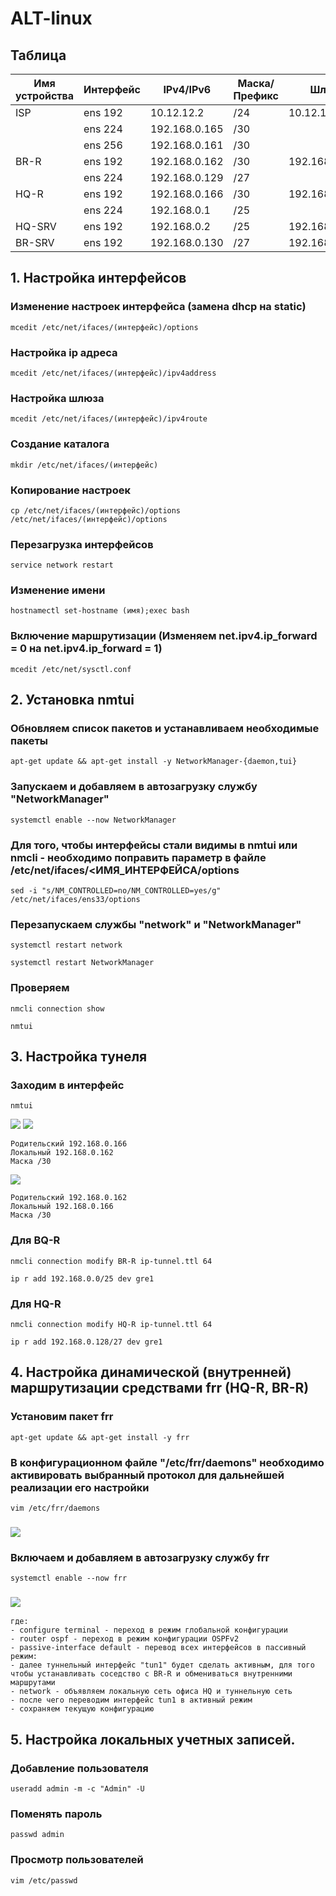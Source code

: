 # ALT-linux
## Таблица
| Имя устройства | Интерфейс | IPv4/IPv6 | Маска/Префикс | Шлюз |
| ------------- | ------------- | ------------- | ------------- | ------------- | 
| ISP | ens 192 | 10.12.12.2 | /24 | 10.12.12.254|
| | ens 224 | 192.168.0.165 | /30 | |
| | ens 256 | 192.168.0.161 | /30 | |
| BR-R | ens 192 | 192.168.0.162 | /30 | 192.168.0.161 |
| | ens 224 | 192.168.0.129 | /27 | |
| HQ-R | ens 192 | 192.168.0.166 | /30 | 192.168.0.165 |
| | ens 224 | 192.168.0.1 | /25 | |
| HQ-SRV | ens 192 | 192.168.0.2 | /25 | 192.168.0.1 |
| BR-SRV | ens 192 | 192.168.0.130 | /27 |192.168.0.129 |
## 1. Настройка интерфейсов
### Изменение настроек интерфейса (замена dhcp на static)
```
mcedit /etc/net/ifaces/(интерфейс)/options
```
### Настройка ip адреса
```
mcedit /etc/net/ifaces/(интерфейс)/ipv4address
```
### Настройка шлюза 
```
mcedit /etc/net/ifaces/(интерфейс)/ipv4route
```
### Создание каталога
```
mkdir /etc/net/ifaces/(интерфейс)
```
### Копирование настроек
```
cp /etc/net/ifaces/(интерфейс)/options /etc/net/ifaces/(интерфейс)/options
```
### Перезагрузка интерфейсов
```
service network restart
```
### Изменение имени
```
hostnamectl set-hostname (имя);exec bash
```
### Включение маршрутизации (Изменяем net.ipv4.ip_forward = 0 на net.ipv4.ip_forward = 1)
```
mcedit /etc/net/sysctl.conf
```
## 2. Установка nmtui
### Обновляем список пакетов и устанавливаем необходимые пакеты
```
apt-get update && apt-get install -y NetworkManager-{daemon,tui}
```
### Запускаем и добавляем в автозагрузку службу "NetworkManager"
```
systemctl enable --now NetworkManager
```
### Для того, чтобы интерфейсы стали видимы в nmtui или nmcli - необходимо поправить параметр в файле /etc/net/ifaces/<ИМЯ_ИНТЕРФЕЙСА/options
```
sed -i "s/NM_CONTROLLED=no/NM_CONTROLLED=yes/g" /etc/net/ifaces/ens33/options
```
### Перезапускаем службы "network" и "NetworkManager"
```
systemctl restart network
```
```
systemctl restart NetworkManager
```
### Проверяем
```
nmcli connection show
```
```
nmtui
```
## 3. Настройка тунеля
### Заходим в интерфейс
```
nmtui
```
![](https://github.com/Danis3124234/Demo2024/blob/main/1.png)
![](https://github.com/Danis3124234/Demo2024/blob/main/2.png)
```
Родительский 192.168.0.166
Локальный 192.168.0.162
Маска /30
```
![](https://github.com/Danis3124234/Demo2024/blob/main/3.png)
```
Родительский 192.168.0.162
Локальный 192.168.0.166
Маска /30
```
### Для BQ-R
```
nmcli connection modify BR-R ip-tunnel.ttl 64
```
```
ip r add 192.168.0.0/25 dev gre1
```
### Для HQ-R
```
nmcli connection modify HQ-R ip-tunnel.ttl 64
```
```
ip r add 192.168.0.128/27 dev gre1
```
## 4. Настройка динамической (внутренней) маршрутизации средствами frr (HQ-R, BR-R)
### Установим пакет frr
```
apt-get update && apt-get install -y frr
```
### В конфигурационном файле "/etc/frr/daemons" необходимо активировать выбранный протокол для дальнейшей реализации его настройки
```
vim /etc/frr/daemons
```
### ![](https://github.com/Danis3124234/alt-linux/blob/main/1.JPG)
### Включаем и добавляем в автозагрузку службу frr
```
systemctl enable --now frr
```
### ![](https://github.com/Danis3124234/alt-linux/blob/main/2.JPG)
```
где:
- configure terminal - переход в режим глобальной конфигурации
- router ospf - переход в режим конфигурации OSPFv2
- passive-interface default - перевод всех интерфейсов в пассивный режим:
- далее туннельный интерфейс "tun1" будет сделать активным, для того чтобы устанавливать соседство с BR-R и обмениваться внутренними маршрутами
- network - объявляем локальную сеть офиса HQ и туннельную сеть
- после чего переводим интерфейс tun1 в активный режим
- сохраняем текущую конфигурацию
```
## 5. Настройка локальных учетных записей.
### Добавление пользователя
```
useradd admin -m -c "Admin" -U 
```
### Поменять пароль
```
passwd admin
```
### Просмотр пользователей
```
vim /etc/passwd
```
###
```

```
###
```

```
###
```

```
###
```

```
###
```

```
###
```

```
###
```

```
###
```

```
###
```

```
